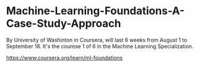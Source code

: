 # Machine-Learning-Foundations-A-Case-Study-Approach
By University of Washinton in Coursera, will last 6 weeks from August 1 to September 18. It's the courese 1 of 6 in the Machine Learning Specialization.

https://www.coursera.org/learn/ml-foundations
